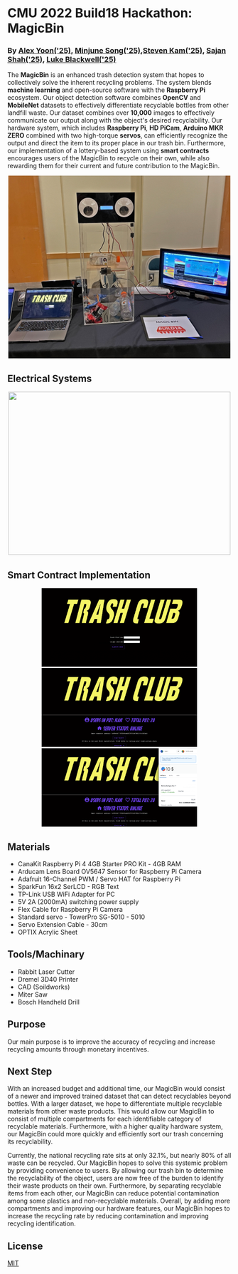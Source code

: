 # CMU 2022 Build18 Hackathon: MagicBin
### By [Alex Yoon('25)](https://github.com/alexyoon26), [Minjune Song('25)](https://github.com/pythonlearner1025/magicbin),[Steven Kam('25)](https://github.com/SKam23),  [Sajan Shah('25)](https://github.com/sajshah6), [Luke Blackwell('25)](https://github.com/Xeno852)

The **MagicBin** is an enhanced trash detection system that hopes to collectively solve the inherent recycling problems. The system blends **machine learning** and open-source software with the **Raspberry Pi** ecosystem. Our object detection software combines **OpenCV** and **MobileNet** datasets to effectively differentiate recyclable bottles from other landfill waste. Our dataset combines over **10,000** images to effectively communicate our output along with the object's desired recyclability. Our hardware system, which includes **Raspberry Pi**, **HD PiCam**, **Arduino MKR ZERO** combined with two high-torque **servos**, can efficiently recognize the output and direct the item to its proper place in our trash bin. Furthermore, our implementation of a lottery-based system using **smart contracts** encourages users of the MagicBin to recycle on their own, while also rewarding them for their current and future contribution to the MagicBin.

<p align="center">
  <img src="/assets/MagicBin.jpg" width="500" height="410">
<!--   <img src="/assets/MagicBin.jpg" width="500" height="410"> -->
</p>

## Electrical Systems
<p align="center">
  <img src="/assets/magicbinelec.png" width="500" height="366">
</p>
  
## Smart Contract Implementation 
<p align="center">
  <img src="/assets/Screen Shot 2022-02-13 at 1.27.39 PM.png" width="350" height="176.35">
  <img src="/assets/Screen Shot 2022-02-13 at 1.27.48 PM.png" width="350" height="176.35">
  <img src="/assets/Screen Shot 2022-02-13 at 1.27.55 PM.png" width="350" height="176.35">
</p>

##  Materials 
- CanaKit Raspberry Pi 4 4GB Starter PRO Kit - 4GB RAM
- Arducam Lens Board OV5647 Sensor for Raspberry Pi Camera
- Adafruit 16-Channel PWM / Servo HAT for Raspberry Pi
- SparkFun 16x2 SerLCD - RGB Text
- TP-Link USB WiFi Adapter for PC
- 5V 2A (2000mA) switching power supply 
- Flex Cable for Raspberry Pi Camera
- Standard servo - TowerPro SG-5010 - 5010
- Servo Extension Cable - 30cm
- OPTIX Acrylic Sheet

## Tools/Machinary
- Rabbit Laser Cutter
- Dremel 3D40 Printer
- CAD (Soildworks)
- Miter Saw
- Bosch Handheld Drill

## Purpose 
Our main purpose is to improve the accuracy of recycling and increase recycling amounts through monetary incentives.

## Next Step
With an increased budget and additional time, our MagicBin would consist of a newer and improved trained dataset that can detect recyclables beyond bottles. With a larger dataset, we hope to differentiate multiple recyclable materials from other waste products. This would allow our MagicBin to consist of multiple compartments for each identifiable category of recyclable materials. Furthermore, with a higher quality hardware system, our MagicBin could more quickly and efficiently sort our trash concerning its recyclability.

Currently, the national recycling rate sits at only 32.1%, but nearly 80% of all waste can be recycled. Our MagicBin hopes to solve this systemic problem by providing convenience to users. By allowing our trash bin to determine the recyclability of the object, users are now free of the burden to identify their waste products on their own. Furthermore, by separating recyclable items from each other, our MagicBin can reduce potential contamination among some plastics and non-recyclable materials. Overall, by adding more compartments and improving our hardware features, our MagicBin hopes to increase the recycling rate by reducing contamination and improving recycling identification.

## License
[MIT](https://choosealicense.com/licenses/mit/)

